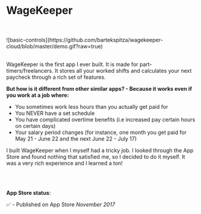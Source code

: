 # WageKeeper 

</br>
</br>
![basic-controls](https://github.com/bartekspitza/wagekeeper-cloud/blob/master/demo.gif?raw=true)

</br>
</br>

WageKeeper is the first app I ever built. It is made for part-timers/freelancers. It stores all your worked shifts and calculates your next paycheck through a rich set of features.

**But how is it different from other similar apps? - Because it works even if you work at a job where:**
* You sometimes work less hours than you actually get paid for
* You NEVER have a set schedule
* You have complicated overtime benefits (i.e increased pay certain hours on certain days)
* Your salary period changes (for instance, one month you get paid for May 21 - June 22 and the next June 22 - July 17)

I built WageKeeper when I myself had a tricky job. I looked through the App Store and found nothing that satisfied me, so I decided to do it myself. It was a very rich experience and I learned a ton!

</br>
</br>

**App Store status**:

✅ - Published on App Store _November 2017_
